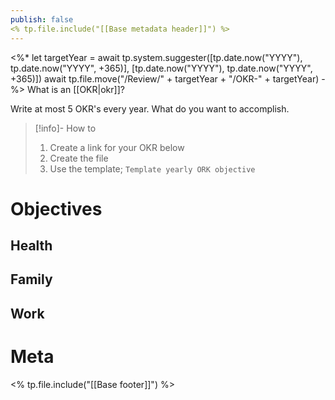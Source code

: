```yaml
---
publish: false
<% tp.file.include("[[Base metadata header]]") %>
---
```

<%* 
	let targetYear = await tp.system.suggester([tp.date.now("YYYY"), tp.date.now("YYYY", +365)], [tp.date.now("YYYY"), tp.date.now("YYYY", +365)])
	await tp.file.move("/Review/" + targetYear + "/OKR-" + targetYear)
-%>
What is an [[OKR|okr]]?

Write at most 5 OKR's every year. What do you want to accomplish.
>[!info]- How to
>1. Create a link for your OKR below
>2. Create the file
>3. Use the template; `Template yearly ORK objective`
>
# Objectives
## Health


## Family


## Work


# Meta
<% tp.file.include("[[Base footer]]") %>